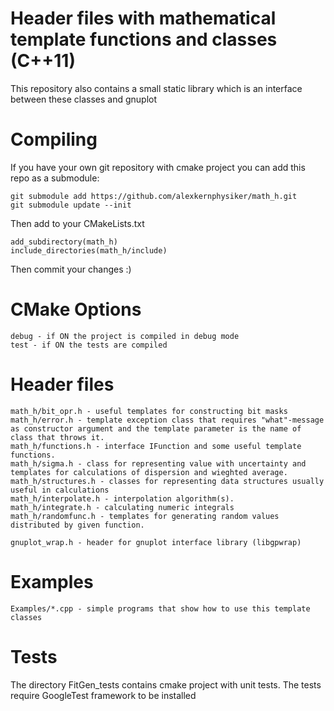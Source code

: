Header files with mathematical template functions and classes (C++11)
====================================================================
This repository also contains a small static library which is an interface between these classes and gnuplot




Compiling
=========
If you have your own git repository with cmake project you can add this repo as a submodule:

	git submodule add https://github.com/alexkernphysiker/math_h.git
	git submodule update --init

Then add to your CMakeLists.txt

	add_subdirectory(math_h)
	include_directories(math_h/include)

Then commit your changes :)

CMake Options
=============
	debug - if ON the project is compiled in debug mode
	test - if ON the tests are compiled
	
Header files
============
	math_h/bit_opr.h - useful templates for constructing bit masks
	math_h/error.h - template exception class that requires "what"-message as constructor argument and the template parameter is the name of class that throws it.
	math_h/functions.h - interface IFunction and some useful template functions.
	math_h/sigma.h - class for representing value with uncertainty and templates for calculations of dispersion and wieghted average.
	math_h/structures.h - classes for representing data structures usually useful in calculations
	math_h/interpolate.h - interpolation algorithm(s).
	math_h/integrate.h - calculating numeric integrals
	math_h/randomfunc.h - templates for generating random values distributed by given function.

	gnuplot_wrap.h - header for gnuplot interface library (libgpwrap)


Examples
========
	Examples/*.cpp - simple programs that show how to use this template classes
	

Tests
=====
The directory FitGen_tests contains cmake project with unit tests.
The tests require GoogleTest framework to be installed
